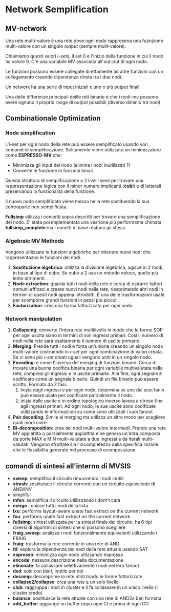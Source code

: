 # Network Semplification

## MV-network

Una rete multi-valore è una rete dove ogni nodo rappresena una fuznzione multi-valore con un singolo output (sempre mulit-valore).

Chiamiamo questi valori *i-sets*, il set 0 è l'inizio della funzione in cui il nodo ha valore 0. C'è una variabile MV associata all'out-put di ogni nodo.

Le funzioni possono essere collegate direttamente ad altre funzioni con un collegamento creando dipendenza direta tra i due nodi.

Un network ha una serie di input iniziali e uno o più output finali.

Una delle differenze principali deille reti binarie è che i nodi-mv possono avere ognuno il proprio range di output possibili (diverso diminio tra nodi).

## Combinationale Optimization

### Node simplification

L'i-set per ogni nodo della rete può essere semplificato usando vari comandi di semplificazione. Solitamente viene utilizzato un minimizzatore come **ESPRESSO-MV** che:

- Minimizza gli input del nodo (elimina i nodi inutilizzati ?)
- Converte le funzione in funzioni binari.

Questa struttura di semplificazione a 2 livelli seve per trovare una rappresentazione logica con il minor numero implicanti (**cubi**) e di letterali preservando la funzionalità della funzione.

Il nuovo nodo semplificato viene messo nella rete sostituendo la sua controparte non semplificata.

**Fullsimp** utilizza i concetti sopra descritti per trovare una semplificazione del nodo. E' stata poi implementata una vesrione più performante chimata **fullsimp_complete** ma i conetti di base restano gli stessi.

### Algebraic MV Methods

Vengono utilizzate le funzioni algebriche per ottenere nuovi nodi che rappresentazno le funzioni dei nodi.

1. **Sostituzione algebrica**: utilizza la divisione algebrica, agisce in 2 modi, in base al tipo di cubo. Se cubo a 2 usa un metodo veloce, quello più lento altrimenti.
2. **Node extraction**: guarda tutti i nodi della rete e cerca di estrarre fattori comuni efficaci e creare nuovi nodi nella rete, riesprimendo altri nodi in termini di questi nodi appena introdotti. È una delle trasformazioni usate per scomporre grandi funzioni in pezzi più piccoli.
3. **Factorization**: crea una forma fattorizzata per ogni nodo.

### Network manipulation

1. **Collapsing**: converte l'intera rete multilivello in modo che le forme SOP per ogni uscita siano in termini di soli ingressi primari. Così il numero di nodi nella rete sarà esattamente il numero di uscite primarie.
2. **Merging**: Prende tutti i nodi e forza un'unione creando un singolo nodo multi-valore costruendo in *i-set* per ogni combinazione di valori creata. Se ci sono più *i-set* creati uguali vengono uniti in un singolo nodo.
3. **Encoding**: è come l'inverso del merging di funzioni binarie. Cerca di trovare una buona codifica binaria per ogni variabile multivalutata nella rete, compresi gli ingressi e le uscite primarie. Alla fine, ogni segnale è codificato come un segnale binario. Quindi un file binario può essere scritto. Formato da 2 fasi:
   1. Inizia dagli ingressi e per ogni nodo, determina se uno dei suoi fanin può essere usato per codificare parzialmente il nodo.
   2. inizia dalle uscite e in ordine topologico inverso lavora a ritroso fino agli ingressi primari. Ad ogni nodo, le sue uscite sono codificate utilizzando le informazioni su come sono utilizzati i suoi fanout
4. **Pair decoding**: Simile al merging ma utilizza un altro modo per scegliere quali modi unire.
5. **Bi-decomposition**: crea dei nodi multi-valore intermedi. Prende una rete MV appiattita o parzialmente appiattita e ne genera un'altra composta da porte MAX e MIN multi-valutate a due ingressi e da iterali multi-valutati. Vengono sfruttate sia l'incompletezza della specifica iniziale che le flessibilità generate nel processo di ecomposizione.

## comandi di sintesi all'interno di MVSIS

- **sweep**: semplifica il circuito rimuovendo i nodi inutili
- **strash**: sostituisce il circuito corrente con un circuito equivalente di AND/INV
- simplify
- **mfsn**: semplifica il circuito utililzzando i dont't care
- **merge** <lista noodi>: unisce tutti i nodi della lista
- **lxu**: performs layout-aware unate fast extract on the current network
- **fxu**: performs unate fast extract on the current network
- **fullsimp**: sintesi utilizzata per la sintesi finale del circuito, ha 6 tipi diversi di algoritmi di sintesi che si possono scegliere
- **fraig_sweep**: analizza i nodi funzionalmente equivalenti utilizzando i FRAIG
- **fraig**: trasforma la rete corrente in una rete di AND
- **fd**: esplora la dipendenza dei nodi della rete attuale usando SAT
- **espresso**: minimizza ogni nodo utlizzando espresso
- **encode**: nessuna descrizione nella documentazione
- **eliminate**: fa collassare selettivamente i nodi nei loro fanout
- **dsd**: solo con biari, inutile per noi
- **decomp**: decomprime la rete utilizzando le forme fattorizzate
- **collapse2/collapse**: crea una rete a un solo livello
- **club**: raggruppa i nodi in cluster e li fa collassare in un unico livello (i cluster credo)
- **balance**: sostituisce la rete attuale con una rete di AND2s ben formata
- **add_buffer**: aggiunge un buffer dopo ogni CI e prima di ogni CO